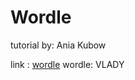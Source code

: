 <h1>Wordle</h1>
tutorial by: Ania Kubow


link : <a href="https://vlad10100.github.io/wordle/">wordle</a>
wordle: VLADY

